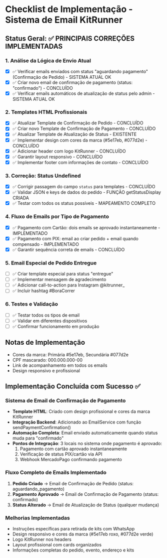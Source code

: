 # Checklist de Implementação - Sistema de Email KitRunner

## Status Geral: ✅ PRINCIPAIS CORREÇÕES IMPLEMENTADAS

### 1. Análise da Lógica de Envio Atual
- [x] ✅ Verificar emails enviados com status "aguardando pagamento" (Confirmação de Pedido) - SISTEMA ATUAL OK
- [x] ✅ Criar novo email de confirmação de pagamento (status: "confirmado") - CONCLUÍDO
- [x] ✅ Verificar emails automáticos de atualização de status pelo admin - SISTEMA ATUAL OK

### 2. Templates HTML Profissionais
- [x] ✅ Atualizar Template de Confirmação de Pedido - CONCLUÍDO
- [x] ✅ Criar novo Template de Confirmação de Pagamento - CONCLUÍDO  
- [x] ✅ Atualizar Template de Atualização de Status - EXISTENTE
- [x] ✅ Implementar design com cores da marca (#5e17eb, #077d2e) - CONCLUÍDO
- [x] ✅ Adicionar header com logo KitRunner - CONCLUÍDO
- [x] ✅ Garantir layout responsivo - CONCLUÍDO
- [x] ✅ Implementar footer com informações de contato - CONCLUÍDO

### 3. Correção: Status Undefined
- [x] ✅ Corrigir passagem do campo `status` para templates - CONCLUÍDO
- [x] ✅ Validar JSON e keys de dados do pedido - FUNÇÃO getStatusDisplay CRIADA
- [x] ✅ Testar com todos os status possíveis - MAPEAMENTO COMPLETO

### 4. Fluxo de Emails por Tipo de Pagamento
- [x] ✅ Pagamento com Cartão: dois emails se aprovado instantaneamente - IMPLEMENTADO
- [x] ✅ Pagamento com PIX: email ao criar pedido + email quando compensado - IMPLEMENTADO
- [x] ✅ Garantir sequência correta de emails - CONCLUÍDO

### 5. Email Especial de Pedido Entregue
- [ ] ✅ Criar template especial para status "entregue"
- [ ] ✅ Implementar mensagem de agradecimento
- [ ] ✅ Adicionar call-to-action para Instagram @kitrunner_
- [ ] ✅ Incluir hashtag #BoraCorrer

### 6. Testes e Validação
- [ ] ✅ Testar todos os tipos de email
- [ ] ✅ Validar em diferentes dispositivos
- [ ] ✅ Confirmar funcionamento em produção

## Notas de Implementação
- Cores da marca: Primária #5e17eb, Secundária #077d2e
- CPF mascarado: 000.000.000-00
- Link de acompanhamento em todos os emails
- Design responsivo e profissional

## Implementação Concluída com Sucesso ✅

### Sistema de Email de Confirmação de Pagamento
- **Template HTML**: Criado com design profissional e cores da marca KitRunner
- **Integração Backend**: Adicionado ao EmailService com função sendPaymentConfirmation()
- **Automação Completa**: Email enviado automaticamente quando status muda para "confirmado"
- **Pontos de Integração**: 3 locais no sistema onde pagamento é aprovado:
  1. Pagamento com cartão aprovado instantaneamente
  2. Verificação de status PIX/cartão via API
  3. Webhook MercadoPago confirmando pagamento

### Fluxo Completo de Emails Implementado
1. **Pedido Criado** → Email de Confirmação de Pedido (status: aguardando_pagamento)
2. **Pagamento Aprovado** → Email de Confirmação de Pagamento (status: confirmado)
3. **Status Alterado** → Email de Atualização de Status (qualquer mudança)

### Melhorias Implementadas
- Instruções específicas para retirada de kits com WhatsApp
- Design responsivo e cores da marca (#5e17eb roxo, #077d2e verde)
- Logo KitRunner nos headers
- Layout profissional com cards organizados
- Informações completas do pedido, evento, endereço e kits

